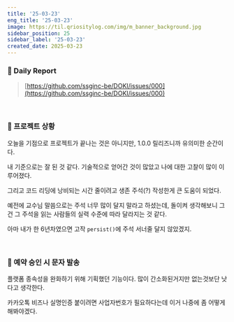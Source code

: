 ```yaml
---
title: '25-03-23'
eng_title: '25-03-23'
image: https://til.qriositylog.com/img/m_banner_background.jpg
sidebar_position: 25
sidebar_label: '25-03-23'
created_date: 2025-03-23
---
```


### 📌 Daily Report
> [https://github.com/ssginc-be/DOKI/issues/000](https://github.com/ssginc-be/DOKI/issues/000)

<br/>

### 📌 프로젝트 상황

오늘을 기점으로 프로젝트가 끝나는 것은 아니지만, 1.0.0 릴리즈니까 유의미한 순간이다.

내 기준으로는 잘 된 것 같다. 기술적으로 얻어간 것이 많았고 나에 대한 고찰이 많이 이루어졌다.

그리고 코드 리딩에 낭비되는 시간 줄이려고 생존 주석(?) 작성한게 큰 도움이 되었다.

예전에 교수님 말씀으로는 주석 너무 많이 달지 말라고 하셨는데, 돌이켜 생각해보니 그건 그 주석을 읽는 사람들의 실력 수준에 따라 달라지는 것 같다.

아마 내가 한 6년차였으면 고작 `persist()`에 주석 서너줄 달지 않았겠지.

<br />

### 📌 예약 승인 시 문자 발송

플랫폼 종속성을 완화하기 위해 기획했던 기능이다. 많이 간소화된거지만 없는것보단 낫다고 생각한다.

카카오톡 비즈나 실명인증 붙이려면 사업자번호가 필요하다는데 이거 나중에 좀 어떻게 해봐야겠다.
